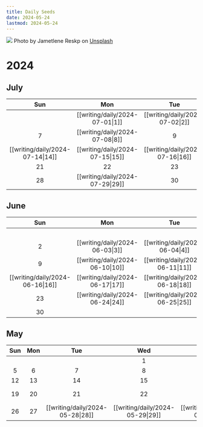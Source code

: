 ```yaml
---
title: Daily Seeds
date: 2024-05-24
lastmod: 2024-05-24
---
```


<img class="image-banner" src="https://images.unsplash.com/photo-1615469619480-1a7e77deb56c">
<span class="image-caption">Photo by Jametlene Reskp on <a href="https://unsplash.com/photos/brown-dried-leaves-on-brown-soil-vSVfPr2Uy3U">Unsplash</a></span>

# 2024

## July

|Sun|Mon|Tue|Wed|Thu|Fri|Sat|
|:-:|:-:|:-:|:-:|:-:|:-:|:-:|
| |[[writing/daily/2024-07-01\|1]]|[[writing/daily/2024-07-02\|2]]|[[writing/daily/2024-07-03\|3]]|[[writing/daily/2024-07-04\|4]]|[[writing/daily/2024-07-05\|5]]|[[writing/daily/2024-07-06\|6]]|
|7|[[writing/daily/2024-07-08\|8]]|9|[[writing/daily/2024-07-10\|10]]|[[writing/daily/2024-07-11\|11]]|12|13|
|[[writing/daily/2024-07-14\|14]]|[[writing/daily/2024-07-15\|15]]|[[writing/daily/2024-07-16\|16]]|17|[[writing/daily/2024-07-18\|18]]|19|20|
|21|22|23|24|25|26|27|
|28|[[writing/daily/2024-07-29\|29]]|30|31| | | |

## June

|Sun|Mon|Tue|Wed|Thu|Fri|Sat|
|:-:|:-:|:-:|:-:|:-:|:-:|:-:|
| | | | | | |1|
|2|[[writing/daily/2024-06-03\|3]]|[[writing/daily/2024-06-04\|4]]|[[writing/daily/2024-06-05\|5]]|[[writing/daily/2024-06-06\|6]]|[[writing/daily/2024-06-07\|7]]|[[writing/daily/2024-06-08\|8]]|
|9|[[writing/daily/2024-06-10\|10]]|[[writing/daily/2024-06-11\|11]]|[[writing/daily/2024-06-12\|12]]|[[writing/daily/2024-06-13\|13]]|14|[[writing/daily/2024-06-15\|15]]|
|[[writing/daily/2024-06-16\|16]]|[[writing/daily/2024-06-17\|17]]|[[writing/daily/2024-06-18\|18]]|[[writing/daily/2024-06-19\|19]]|[[writing/daily/2024-06-20\|20]]|[[writing/daily/2024-06-21\|21]]|22|
|23|[[writing/daily/2024-06-24\|24]]|[[writing/daily/2024-06-25\|25]]|[[writing/daily/2024-06-26\|26]]|[[writing/daily/2024-06-27\|27]]|28|29|
|30| | | | | | |

## May

|Sun|Mon|Tue|Wed|Thu|Fri|Sat|
|:-:|:-:|:-:|:-:|:-:|:-:|:-:|
| | | |1|2|3|4|
|5|6|7|8|9|10|11|
|12|13|14|15|16|17|18|
|19|20|21|22|23|[[writing/daily/2024-05-24\|24]]|25|
|26|27|[[writing/daily/2024-05-28\|28]]|[[writing/daily/2024-05-29\|29]]|[[writing/daily/2024-05-30\|30]]|[[writing/daily/2024-05-31\|31]]||

<style>
.content-meta { display: none;}
</style>
